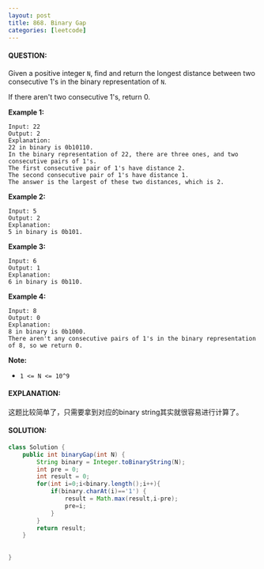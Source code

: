 ```yaml
---
layout: post
title: 868. Binary Gap
categories: [leetcode]
---
```


#### QUESTION:

Given a positive integer `N`, find and return the longest distance between two consecutive 1's in the binary representation of `N`.

If there aren't two consecutive 1's, return 0.

**Example 1:**

```
Input: 22
Output: 2
Explanation: 
22 in binary is 0b10110.
In the binary representation of 22, there are three ones, and two consecutive pairs of 1's.
The first consecutive pair of 1's have distance 2.
The second consecutive pair of 1's have distance 1.
The answer is the largest of these two distances, which is 2.
```

**Example 2:**

```
Input: 5
Output: 2
Explanation: 
5 in binary is 0b101.
```

**Example 3:**

```
Input: 6
Output: 1
Explanation: 
6 in binary is 0b110.
```

**Example 4:**

```
Input: 8
Output: 0
Explanation: 
8 in binary is 0b1000.
There aren't any consecutive pairs of 1's in the binary representation of 8, so we return 0.
```

**Note:**

- `1 <= N <= 10^9`

#### EXPLANATION:

这题比较简单了，只需要拿到对应的binary string其实就很容易进行计算了。

#### SOLUTION:

```java
class Solution {
    public int binaryGap(int N) {
        String binary = Integer.toBinaryString(N);
        int pre = 0;
        int result = 0;
        for(int i=0;i<binary.length();i++){
            if(binary.charAt(i)=='1') {
                result = Math.max(result,i-pre);
                pre=i;
            }
        }
        return result;
    }
  
  
}
```

